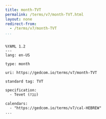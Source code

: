 ```yaml
---
title: month-TVT
permalink: /terms/v7/month-TVT.html
layout: none
redirect-from:
  - /terms/v7/month-TVT
...
```


```

%YAML 1.2
---
lang: en-US

type: month

uri: https://gedcom.io/terms/v7/month-TVT

standard tag: TVT

specification:
  - Tevet (טֵבֵת)

calendars:
  - "https://gedcom.io/terms/v7/cal-HEBREW"
...

```
